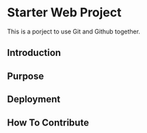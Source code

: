 # Starter Web Project
This is a porject to use Git and Github together.

## Introduction

## Purpose

## Deployment

## How To Contribute

